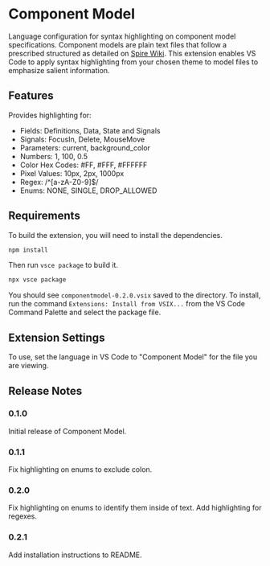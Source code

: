 # Component Model

Language configuration for syntax highlighting on component model specifications. Component models are plain text files that follow a prescribed structured as detailed on [Spire Wiki](https://wiki.spiretrading.com/index.php/Model). This extension enables VS Code to apply syntax highlighting from your chosen theme to model files to emphasize salient information.

## Features

Provides highlighting for:

- Fields: Definitions, Data, State and Signals
- Signals: FocusIn, Delete, MouseMove
- Parameters: current, background_color
- Numbers: 1, 100, 0.5
- Color Hex Codes: #FF, #FFF, #FFFFFF
- Pixel Values: 10px, 2px, 1000px
- Regex: /^[a-zA-Z0-9]$/
- Enums: NONE, SINGLE, DROP_ALLOWED

## Requirements

To build the extension, you will need to install the dependencies.

```bash
npm install
```

Then run `vsce package` to build it.

```bash
npx vsce package
```

You should see `componentmodel-0.2.0.vsix` saved to the directory. To install, run the command `Extensions: Install from VSIX...` from the VS Code Command Palette and select the package file.

## Extension Settings

To use, set the language in VS Code to "Component Model" for the file you are viewing.

## Release Notes

### 0.1.0

Initial release of Component Model.

### 0.1.1

Fix highlighting on enums to exclude colon.

### 0.2.0

Fix highlighting on enums to identify them inside of text.
Add highlighting for regexes.

### 0.2.1

Add installation instructions to README.
